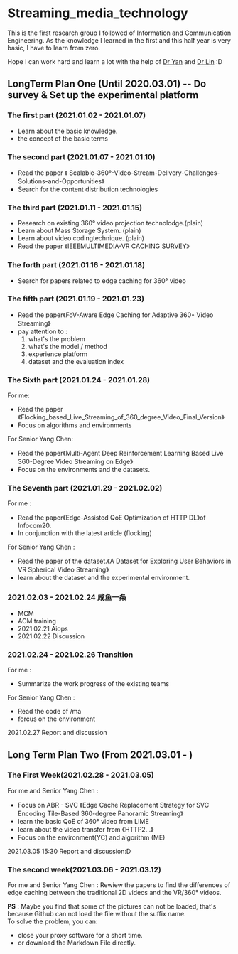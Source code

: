 # Streaming_media_technology
This is the first research group I followed of Information and Communication Engineering. As the knowledge I learned in the first and this half year is very basic, I have to learn from zero.

Hope I can work hard and learn a lot with the help of [Dr Yan](http://ices.cuc.edu.cn/2020/0509/c5332a170187/pagem.htm) and [Dr Lin](http://people.ucas.ac.cn/~lint) :D

## LongTerm Plan One (Until 2020.03.01) -- Do survey & Set up the experimental platform

### The first part (2021.01.02 - 2021.01.07)

- Learn about the basic knowledge.
- the concept of the basic terms

### The second part (2021.01.07 - 2021.01.10)

- Read the paper 《 Scalable-360°-Video-Stream-Delivery-Challenges-Solutions-and-Opportunities》
- Search for the content distribution technologies

### The third part (2021.01.11 - 2021.01.15)

- Research on existing 360° video projection technolodge.(plain)
- Learn about Mass Storage System. (plain)
- Learn about video codingtechnique. (plain)
- Read the paper 《IEEEMULTIMEDIA-VR CACHING SURVEY》

### The forth part (2021.01.16 - 2021.01.18)

- Search for papers related to edge caching for 360° video

### The fifth part (2021.01.19 - 2021.01.23)

- Read the paper《FoV-Aware Edge Caching for Adaptive 360◦ Video Streaming》
- pay attention to :
  1. what's the problem
  2. what's the model / method
  3. experience platform
  4. dataset and the evaluation index

### The Sixth part (2021.01.24 - 2021.01.28)

For me:

- Read the paper 《Flocking_based_Live_Streaming_of_360_degree_Video_Final_Version》
- Focus on algorithms and environments

For Senior Yang Chen:

- Read the paper《Multi-Agent Deep Reinforcement Learning Based Live 360-Degree Video Streaming on Edge》
- Focus on the environments and the datasets.

### The Seventh part (2021.01.29 - 2021.02.02)

For me : 

- Read the paper《Edge-Assisted QoE Optimization of HTTP DL》of Infocom20.
- In conjunction with the latest article (flocking)

For Senior Yang Chen :

- Read the paper of the dataset.《A Dataset for Exploring User Behaviors in VR Spherical Video Streaming》
- learn about the dataset and the  experimental environment.

### 2021.02.03 - 2021.02.24 咸鱼一条

- MCM
- ACM training
- 2021.02.21 Aiops
- 2021.02.22 Discussion

### 2021.02.24 - 2021.02.26 Transition

For me : 

- Summarize the work progress of the existing teams

For Senior Yang Chen :

- Read the code of /ma 
- forcus on the environment

2021.02.27 Report and discussion

## Long Term Plan Two (From 2021.03.01 -  )

### The First Week(2021.02.28 - 2021.03.05)

For me and Senior Yang Chen :

- Focus on ABR - SVC 《Edge Cache Replacement Strategy for SVC Encoding Tile-Based 360-degree Panoramic Streaming》
- learn the basic QoE of 360° video from LIME
- learn about the video transfer from 《HTTP2...》
- Focus on the environment(YC) and algorithm (ME)

2021.03.05 15:30 Report and discussion:D

### The second week(2021.03.06 - 2021.03.12)

For me and Senior Yang Chen : Rewiew the papers to find the differences of edge caching between the traditional 2D videos and the VR/360° videos.



**PS** : Maybe you find that some of the pictures can not be loaded, that's because Github can not load the file without the suffix name.   
To solve the problem, you can:

- close your proxy software for a short time.
- or download the Markdown File directly.
